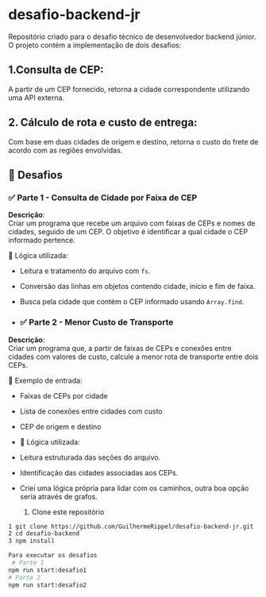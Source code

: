 # desafio-backend-jr
Repositório criado para o desafio técnico de desenvolvedor backend júnior. O projeto contém a implementação de dois desafios:

## 1.Consulta de CEP: 
A partir de um CEP fornecido, retorna a cidade correspondente utilizando uma API externa.

## 2. Cálculo de rota e custo de entrega: 
Com base em duas cidades de origem e destino, retorna o custo do frete de acordo com as regiões envolvidas.

## 🧩 Desafios

### ✅ Parte 1 - Consulta de Cidade por Faixa de CEP

**Descrição**:  
Criar um programa que recebe um arquivo com faixas de CEPs e nomes de cidades, seguido de um CEP. O objetivo é identificar a qual cidade o CEP informado pertence.

📌 Lógica utilizada:
- Leitura e tratamento do arquivo com `fs`.
- Conversão das linhas em objetos contendo cidade, início e fim de faixa.
- Busca pela cidade que contém o CEP informado usando `Array.find`.

- ### ✅ Parte 2 - Menor Custo de Transporte

**Descrição**:  
Criar um programa que, a partir de faixas de CEPs e conexões entre cidades com valores de custo, calcule a menor rota de transporte entre dois CEPs.

📂 Exemplo de entrada:
- Faixas de CEPs por cidade
- Lista de conexões entre cidades com custo
- CEP de origem e destino

- 📌 Lógica utilizada:
- Leitura estruturada das seções do arquivo.
- Identificação das cidades associadas aos CEPs.
- Criei uma lógica própria para lidar com os caminhos, outra boa opção seria através de grafos.

  1. Clone este repositório
```bash
1 git clone https://github.com/GuilhermeRippel/desafio-backend-jr.git
2 cd desafio-backend
3 npm install

Para executar os desafios
 # Parte 1
npm run start:desafio1
# Parte 2
npm run start:desafio2
